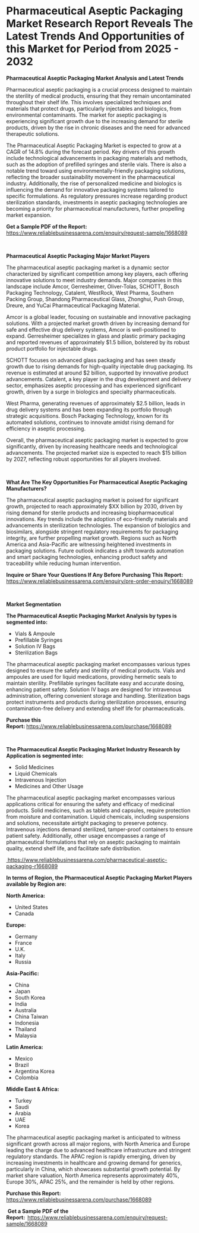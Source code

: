 <p><h1>Pharmaceutical Aseptic Packaging Market Research Report Reveals The Latest Trends And Opportunities of this Market for Period from 2025 - 2032</h1></p><p><strong>Pharmaceutical Aseptic Packaging Market Analysis and Latest Trends</strong></p>
<p><p>Pharmaceutical aseptic packaging is a crucial process designed to maintain the sterility of medical products, ensuring that they remain uncontaminated throughout their shelf life. This involves specialized techniques and materials that protect drugs, particularly injectables and biologics, from environmental contaminants. The market for aseptic packaging is experiencing significant growth due to the increasing demand for sterile products, driven by the rise in chronic diseases and the need for advanced therapeutic solutions.</p><p>The Pharmaceutical Aseptic Packaging Market is expected to grow at a CAGR of 14.8% during the forecast period. Key drivers of this growth include technological advancements in packaging materials and methods, such as the adoption of prefilled syringes and sterile vials. There is also a notable trend toward using environmentally-friendly packaging solutions, reflecting the broader sustainability movement in the pharmaceutical industry. Additionally, the rise of personalized medicine and biologics is influencing the demand for innovative packaging systems tailored to specific formulations. As regulatory pressures increase regarding product sterilization standards, investments in aseptic packaging technologies are becoming a priority for pharmaceutical manufacturers, further propelling market expansion.</p></p>
<p><strong>Get a Sample PDF of the Report:&nbsp;</strong> <a href="https://www.reliablebusinessarena.com/enquiry/request-sample/1668089?utm_campaign=2116&utm_medium=2&utm_source=Github&utm_content=ia&utm_term=19042025&utm_id=pharmaceutical-aseptic-packaging">https://www.reliablebusinessarena.com/enquiry/request-sample/1668089</a></p>
<p>&nbsp;</p>
<p><strong>Pharmaceutical Aseptic Packaging Major Market Players</strong></p>
<p><p>The pharmaceutical aseptic packaging market is a dynamic sector characterized by significant competition among key players, each offering innovative solutions to meet industry demands. Major companies in this landscape include Amcor, Gerresheimer, Oliver-Tolas, SCHOTT, Bosch Packaging Technology, Catalent, WestRock, West Pharma, Southern Packing Group, Shandong Pharmaceutical Glass, Zhonghui, Push Group, Dreure, and YuCai Pharmaceutical Packaging Material.</p><p>Amcor is a global leader, focusing on sustainable and innovative packaging solutions. With a projected market growth driven by increasing demand for safe and effective drug delivery systems, Amcor is well-positioned to expand. Gerresheimer specializes in glass and plastic primary packaging and reported revenues of approximately $1.5 billion, bolstered by its robust product portfolio for injectable drugs.</p><p>SCHOTT focuses on advanced glass packaging and has seen steady growth due to rising demands for high-quality injectable drug packaging. Its revenue is estimated at around $2 billion, supported by innovative product advancements. Catalent, a key player in the drug development and delivery sector, emphasizes aseptic processing and has experienced significant growth, driven by a surge in biologics and specialty pharmaceuticals.</p><p>West Pharma, generating revenues of approximately $2.5 billion, leads in drug delivery systems and has been expanding its portfolio through strategic acquisitions. Bosch Packaging Technology, known for its automated solutions, continues to innovate amidst rising demand for efficiency in aseptic processing.</p><p>Overall, the pharmaceutical aseptic packaging market is expected to grow significantly, driven by increasing healthcare needs and technological advancements. The projected market size is expected to reach $15 billion by 2027, reflecting robust opportunities for all players involved.</p></p>
<p>&nbsp;</p>
<p><strong>What Are The Key Opportunities For Pharmaceutical Aseptic Packaging Manufacturers?</strong></p>
<p><p>The pharmaceutical aseptic packaging market is poised for significant growth, projected to reach approximately $XX billion by 2030, driven by rising demand for sterile products and increasing biopharmaceutical innovations. Key trends include the adoption of eco-friendly materials and advancements in sterilization technologies. The expansion of biologics and biosimilars, alongside stringent regulatory requirements for packaging integrity, are further propelling market growth. Regions such as North America and Asia-Pacific are witnessing heightened investments in packaging solutions. Future outlook indicates a shift towards automation and smart packaging technologies, enhancing product safety and traceability while reducing human intervention.</p></p>
<p><strong>Inquire or Share Your Questions If Any Before Purchasing This Report:</strong> <a href="https://www.reliablebusinessarena.com/enquiry/pre-order-enquiry/1668089?utm_campaign=2116&utm_medium=2&utm_source=Github&utm_content=ia&utm_term=19042025&utm_id=pharmaceutical-aseptic-packaging">https://www.reliablebusinessarena.com/enquiry/pre-order-enquiry/1668089</a></p>
<p>&nbsp;</p>
<p><strong>Market Segmentation</strong></p>
<p><strong>The Pharmaceutical Aseptic Packaging Market Analysis by types is segmented into:</strong></p>
<p><ul><li>Vials & Ampoule</li><li>Prefillable Syringes</li><li>Solution IV Bags</li><li>Sterilization Bags</li></ul></p>
<p><p>The pharmaceutical aseptic packaging market encompasses various types designed to ensure the safety and sterility of medical products. Vials and ampoules are used for liquid medications, providing hermetic seals to maintain sterility. Prefillable syringes facilitate easy and accurate dosing, enhancing patient safety. Solution IV bags are designed for intravenous administration, offering convenient storage and handling. Sterilization bags protect instruments and products during sterilization processes, ensuring contamination-free delivery and extending shelf life for pharmaceuticals.</p></p>
<p><strong>Purchase this Report:&nbsp;</strong><a href="https://www.reliablebusinessarena.com/purchase/1668089?utm_campaign=2116&utm_medium=2&utm_source=Github&utm_content=ia&utm_term=19042025&utm_id=pharmaceutical-aseptic-packaging">https://www.reliablebusinessarena.com/purchase/1668089</a></p>
<p>&nbsp;</p>
<p><strong>The Pharmaceutical Aseptic Packaging Market Industry Research by Application is segmented into:</strong></p>
<p><ul><li>Solid Medicines</li><li>Liquid Chemicals</li><li>Intravenous Injection</li><li>Medicines and Other Usage</li></ul></p>
<p><p>The pharmaceutical aseptic packaging market encompasses various applications critical for ensuring the safety and efficacy of medicinal products. Solid medicines, such as tablets and capsules, require protection from moisture and contamination. Liquid chemicals, including suspensions and solutions, necessitate airtight packaging to preserve potency. Intravenous injections demand sterilized, tamper-proof containers to ensure patient safety. Additionally, other usage encompasses a range of pharmaceutical formulations that rely on aseptic packaging to maintain quality, extend shelf life, and facilitate safe distribution.</p></p>
<p><a href="https://www.reliablebusinessarena.com/pharmaceutical-aseptic-packaging-r1668089?utm_campaign=2116&utm_medium=2&utm_source=Github&utm_content=ia&utm_term=19042025&utm_id=pharmaceutical-aseptic-packaging">&nbsp;https://www.reliablebusinessarena.com/pharmaceutical-aseptic-packaging-r1668089</a></p>
<p><strong>In terms of Region, the Pharmaceutical Aseptic Packaging Market Players available by Region are:</strong></p>
<p>
    <p> <strong> North America: </strong>
        <ul>
            <li>United States</li>
            <li>Canada</li>
        </ul>
        </p> 
    <p> <strong> Europe: </strong>
        <ul>
            <li>Germany</li>
            <li>France</li>
            <li>U.K.</li>
            <li>Italy</li>
            <li>Russia</li>
        </ul>
        </p> 
    <p> <strong> Asia-Pacific: </strong>
        <ul>
            <li>China</li>
            <li>Japan</li>
            <li>South Korea</li>
            <li>India</li>
            <li>Australia</li>
            <li>China Taiwan</li>
            <li>Indonesia</li>
            <li>Thailand</li>
            <li>Malaysia</li>
        </ul>
        </p> 
    <p> <strong> Latin America: </strong>
        <ul>
            <li>Mexico</li>
            <li>Brazil</li>
            <li>Argentina Korea</li>
            <li>Colombia</li>
        </ul>
        </p> 
    <p> <strong> Middle East & Africa: </strong>
        <ul>
            <li>Turkey</li>
            <li>Saudi</li>
            <li>Arabia</li>
            <li>UAE</li>
            <li>Korea</li>
        </ul>
    </p>
    </p>
<p><p>The pharmaceutical aseptic packaging market is anticipated to witness significant growth across all major regions, with North America and Europe leading the charge due to advanced healthcare infrastructure and stringent regulatory standards. The APAC region is rapidly emerging, driven by increasing investments in healthcare and growing demand for generics, particularly in China, which showcases substantial growth potential. By market share valuation, North America represents approximately 40%, Europe 30%, APAC 25%, and the remainder is held by other regions.</p></p>
<p><strong>Purchase this Report: </strong><a href="https://www.reliablebusinessarena.com/purchase/1668089?utm_campaign=2116&utm_medium=2&utm_source=Github&utm_content=ia&utm_term=19042025&utm_id=pharmaceutical-aseptic-packaging">https://www.reliablebusinessarena.com/purchase/1668089</a></p>
<p>&nbsp;<strong>Get a Sample PDF of the Report:&nbsp;&nbsp;</strong><a href="https://www.reliablebusinessarena.com/enquiry/request-sample/1668089?utm_campaign=2116&utm_medium=2&utm_source=Github&utm_content=ia&utm_term=19042025&utm_id=pharmaceutical-aseptic-packaging">https://www.reliablebusinessarena.com/enquiry/request-sample/1668089</a></p>
<p><strong></strong></p>
<p><p></p><p></p><p></p></p>